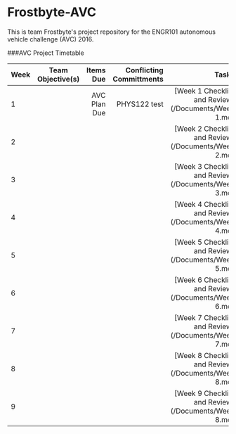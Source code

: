 # Frostbyte-AVC

This is team Frostbyte's project repository for the ENGR101 autonomous vehicle challenge (AVC) 2016.

###AVC Project Timetable

| Week  | Team Objective(s)  | Items Due | Conflicting Committments | Tasks |
| :------------ |:---------------:| ------: | ------: | ------: |
| 1   | | AVC Plan Due | PHYS122 test | [Week 1 Checklist and Review](/Documents/Week 1.md) | 
| 2   | | | | [Week 2 Checklist and Review](/Documents/Week 2.md) |
| 3   | | | | [Week 3 Checklist and Review](/Documents/Week 3.md) |
| 4   | | | | [Week 4 Checklist and Review](/Documents/Week 4.md) | 
| 5   | | | | [Week 5 Checklist and Review](/Documents/Week 5.md) |
| 6   | | | | [Week 6 Checklist and Review](/Documents/Week 6.md) |
| 7   | | | | [Week 7 Checklist and Review](/Documents/Week 7.md) | 
| 8   | | | | [Week 8 Checklist and Review](/Documents/Week 8.md) |
| 9   | | | | [Week 9 Checklist and Review](/Documents/Week 8.md) |

